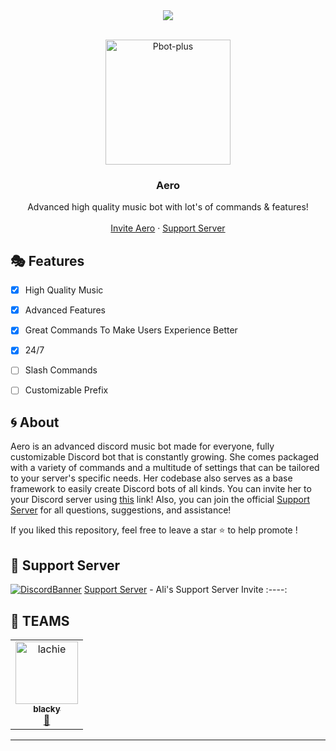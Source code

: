 <center><img src="https://capsule-render.vercel.app/api?type=waving&color=gradient&height=200&section=header&text=Aero&fontSize=80&fontAlignY=35&animation=twinkling&fontColor=gradient" /></center>

<!-- PROJECT LOGO -->
<br />
<p align="center">
  <a href="https://github.com/LachieTheDev/Aero">
    <img src="https://images-ext-2.discordapp.net/external/3DUJ6O-CgRrNO95gd4cgeUNqcwQM4OpZVrbGCbSdjnA/%3Fwidth%3D676%26height%3D676/https/images-ext-1.discordapp.net/external/tYnYsmmolyqbbSEqLEvbq32TiL58j_sPK04IXbR8mHg/%253Fsize%253D4096/https/cdn.discordapp.com/avatars/923086366252888064/e5f0bb4a4b00fece15c362edee197509.png?width=468&height=468" alt="Pbot-plus" width="200" height="200">
  </a>

  <h3 align="center">Aero</h3>

  <p align="center">
    Advanced high quality music bot with lot's of commands & features!
    <br />
    <br />
    <a href="https://discord.com/api/oauth2/authorize?client_id=912627846999052328&permissions=36768832&scope=applications.commands%20bot">Invite Aero</a>
    ·
    <a href="https://discord.gg/shtMdyphkH">Support Server</a>
  </p>
</p>

<!-- FEATURES -->
## 🎭 Features

- [x] High Quality Music
- [x] Advanced Features
- [x] Great Commands To Make Users Experience Better
- [x] 24/7
- [ ] Slash Commands
- [ ] Customizable Prefix


<!-- ABOUT THE PROJECT -->

## 🌀 About

Aero is an advanced discord music bot made for everyone, fully customizable Discord bot that is constantly growing. She comes packaged with a variety of commands and a multitude of settings that can be tailored to your server's specific needs. Her codebase also serves as a base framework to easily create Discord bots of all kinds. You can invite her to your Discord server using [this](https://discord.com/api/oauth2/authorize?client_id=841716414053351486&permissions=8&scope=bot) link! Also, you can join the official [Support Server](https://discord.gg/uAVaeCP9VH) for all questions, suggestions, and assistance!

If you liked this repository, feel free to leave a star ⭐ to help promote !

## 💌 Support Server
[![DiscordBanner](https://invidget.switchblade.xyz/gfcv94hDhv)](https://discord.gg/gfcv94hDhv)
[Support Server](https://discord.gg/gfcv94hDhv) - Ali's Support Server Invite
:----:

## 👥 TEAMS ##
<div align="left">
<table>
  <tr>
     <td align="center"><a href="https://discord.com/users/761900724996276227"><img src="https://images-ext-1.discordapp.net/external/sk3f8y_lQLF2JEVD2dzCBOrXpeOSVtwlykvL-20ybgw/%3Fsize%3D4096/https/cdn.discordapp.com/avatars/761900724996276227/a_3d836c5deca1cbc6c15d6765b820c667.gif" width="100px;" alt="lachie"/><br /><sub><b>blacky</b></sub></a><br /><a href="https://discord.com/users/491577179495333903" title="Developer">👑</a></td>
    
  </tr>
</table>
</div>

<hr>
